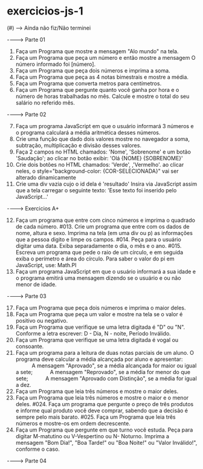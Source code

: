 # exercicios-js-1

(#) --> Ainda não fiz/Não terminei

----> Parte 01

001. Faça um Programa que mostre a mensagem "Alo mundo" na tela.
002. Faça um Programa que peça um número e então mostre a mensagem O número informado foi [número].
003. Faça um Programa que peça dois números e imprima a soma.
004. Faça um Programa que peça as 4 notas bimestrais e mostre a média.
005. Faça um Programa que converta metros para centímetros.
006. Faça um Programa que pergunte quanto você ganha por hora e o número de horas trabalhadas no mês. Calcule e mostre o total do seu salário no referido mês.

----> Parte 02

007. Faça um programa JavaScript em que o usuário informará 3 números e o programa calculará a média aritmética desses números.
008. Crie uma função que dado dois valores mostre no navegador a soma, subtração, multiplicação e divisão desses valores.
009. Faça 2 campos no HTML chamados: 'Nome', 'Sobrenome' e um botão 'Saudação'; ao clicar no botão exibir: 'Olá {NOME} {SOBRENOME}'
010. Crie dois botões no HTML chamados: 'Verde', ,'Vermelho'. ao clicar neles, o style="background-color: {COR-SELECIONADA}" vai ser alterado dinamicamente
011. Crie uma div vazia cujo o id dela é 'resultado' Insira via JavaScript assim que a tela carregar o seguinte texto: 'Esse texto foi inserido pelo JavaScript...'

----> Exercicios A+

012. Faça um programa que entre com cinco números e imprima o quadrado de cada número.
#013. Crie um programa que entre com os dados de nome, altura e sexo. Imprima na tela (em uma div ou p) as informações que a pessoa digito e limpe os campos.
#014. Peça para o usuário digitar uma data. Exiba separadamente o dia, o mês e o ano.
#015. Escreva um programa que pede o raio de um círculo, e em seguida exiba o perímetro e área do círculo. Para saber o valor do pi em JavaScript, use: Math.PI
016. Faça um programa JavaScript em que o usuário informará a sua idade e o programa emitirá uma mensagem dizendo se o usuário e ou não menor de idade.

----> Parte 03 

017. Faça um Programa que peça dois números e imprima o maior deles.
018. Faça um Programa que peça um valor e mostre na tela se o valor é positivo ou negativo.
019. Faça um Programa que verifique se uma letra digitada é "D" ou "N". Conforme a letra escrever: D - Dia, N - noite, Período Inválido.
020. Faça um Programa que verifique se uma letra digitada é vogal ou consoante.
021. Faça um programa para a leitura de duas notas parciais de um aluno. O programa deve calcular a média alcançada por aluno e apresentar:
      A mensagem "Aprovado", se a média alcançada for maior ou igual a sete;
      A mensagem "Reprovado", se a média for menor do que sete;
      A mensagem "Aprovado com Distinção", se a média for igual a dez.
022. Faça um Programa que leia três números e mostre o maior deles.
023. Faça um Programa que leia três números e mostre o maior e o menor deles.
#024. Faça um programa que pergunte o preço de três produtos e informe qual produto você deve comprar, sabendo que a decisão é sempre pelo mais barato.
#025. Faça um Programa que leia três números e mostre-os em ordem decrescente.
026. Faça um Programa que pergunte em que turno você estuda. Peça para digitar M-matutino ou V-Vespertino ou N- Noturno. Imprima a mensagem "Bom Dia!", "Boa Tarde!" ou "Boa Noite!" ou "Valor Inválido!", conforme o caso.

----> Parte 04


